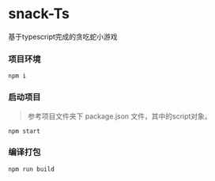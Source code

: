 # snack-Ts
基于typescript完成的贪吃蛇小游戏

### 项目环境

`npm i`

### 启动项目

> 参考项目文件夹下 package.json 文件，其中的script对象。

`npm start`

### 编译打包

`npm run build`


